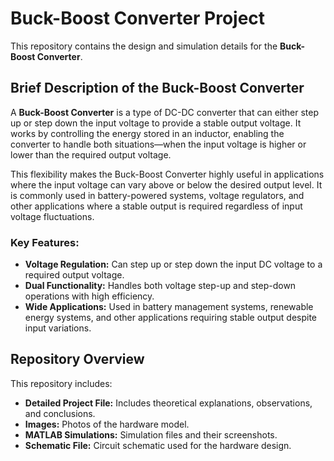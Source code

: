# Buck-Boost Converter Project

This repository contains the design and simulation details for the **Buck-Boost Converter**.

## Brief Description of the Buck-Boost Converter
A **Buck-Boost Converter** is a type of DC-DC converter that can either step up or step down the input voltage to provide a stable output voltage. It works by controlling the energy stored in an inductor, enabling the converter to handle both situations—when the input voltage is higher or lower than the required output voltage.

This flexibility makes the Buck-Boost Converter highly useful in applications where the input voltage can vary above or below the desired output level. It is commonly used in battery-powered systems, voltage regulators, and other applications where a stable output is required regardless of input voltage fluctuations.

### Key Features:
- **Voltage Regulation:** Can step up or step down the input DC voltage to a required output voltage.
- **Dual Functionality:** Handles both voltage step-up and step-down operations with high efficiency.
- **Wide Applications:** Used in battery management systems, renewable energy systems, and other applications requiring stable output despite input variations.

## Repository Overview
This repository includes:
- **Detailed Project File:** Includes theoretical explanations, observations, and conclusions.
- **Images:** Photos of the hardware model.
- **MATLAB Simulations:** Simulation files and their screenshots.
- **Schematic File:** Circuit schematic used for the hardware design.

